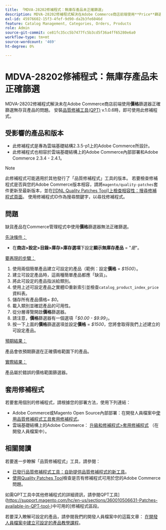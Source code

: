 ```yaml
---
title: 「MDVA-28202修補程式：無庫存產品未正確篩選」
description: MDVA-28202修補程式解決在Adobe Commerce商店前端使用**Price**篩選條件未正確篩選無存貨產品的問題。 安裝[Quality Patches Tool (QPT)](https://devdocs.magento.com/guides/v2.4/comp-mgr/patching.html#mqp) v.1.0.6後，即可使用此修補程式。
exl-id: 45976602-15f3-4fef-9d90-da2b3fe6046d
feature: Catalog Management, Categories, Orders, Products
role: Admin
source-git-commit: ce81fc35cc5b7477fc5b3cd5f36a4ff65280e6a0
workflow-type: tm+mt
source-wordcount: '469'
ht-degree: 0%

---
```


# MDVA-28202修補程式：無庫存產品未正確篩選

MDVA-28202修補程式解決未在Adobe Commerce商店前端使用&#x200B;**價格**&#x200B;篩選器正確篩選無存貨產品的問題。 安裝[品質修補工具(QPT)](https://devdocs.magento.com/guides/v2.4/comp-mgr/patching.html#mqp) v.1.0.6時，即可使用此修補程式。

## 受影響的產品和版本

* 此修補程式是專為雲端基礎結構2.3.5-p1上的Adobe Commerce所設計。
* 此修補程式也相容於雲端基礎結構上的Adobe Commerce內部部署和Adobe Commerce 2.3.4 - 2.4.1。

>[!NOTE]
>
>此修補程式可能適用於其他發行了「品質修補程式」工具的版本。 若要檢查修補程式是否與您的Adobe Commerce版本相容，請將`magento/quality-patches`套件更新至最新版本，並在[[!DNL Quality Patches Tool]上檢查相容性：搜尋修補程式頁面](https://devdocs.magento.com/quality-patches/tool.html#patch-grid)。 使用修補程式ID作為搜尋關鍵字，以尋找修補程式。

## 問題

缺貨產品在Commerce管理程式中使用&#x200B;**價格**&#x200B;篩選器無法正確篩選。

<u>先決條件：</u>

* 在&#x200B;**商店>設定>目錄>庫存>庫存選項**&#x200B;下設定&#x200B;**顯示無庫存產品** = &quot;*是*&quot;。

<u>要再現的步驟：</u>

1. 使用兩個簡單產品建立可設定的產品（範例：設定&#x200B;**價格** = *$1500*）。
1. 建立可設定產品時，這兩種簡單產品都應「缺貨」。
1. 將此可設定的產品指派給類別。
1. 使用上述可設定產品之實體ID重新索引並檢查`catalog_product_index_price`資料表。
1. 儲存所有產品價格= *$0*。
1. 載入類別並確認產品的可用性。
1. 從分層導覽開啟&#x200B;**價格**&#x200B;篩選器。
1. 請注意，**價格**&#x200B;篩選器有一個選項「*$0.00 - $9.99*」。
1. 按一下上面的&#x200B;**價格**&#x200B;篩選選項並設定&#x200B;**價格** = *$1500*，您將會取得我們上述建立的可設定產品。

<u>預期結果：</u>

產品會依預期篩選在正確價格範圍下的產品。

<u>實際結果：</u>

產品屬於錯誤的價格範圍篩選器。

## 套用修補程式

若要套用個別的修補程式，請根據您的部署方法，使用下列連結：

* Adobe Commerce或Magento Open Source內部部署：在開發人員檔案中[使用品質修補程式工具套用修補程式](https://devdocs.magento.com/guides/v2.4/comp-mgr/patching/mqp.html)。
* 雲端基礎結構上的Adobe Commerce： [升級和修補程式>套用修補程式](https://devdocs.magento.com/cloud/project/project-patch.html) （在開發人員檔案中）。

## 相關閱讀

若要進一步瞭解「品質修補程式」工具，請參閱：

* [已發行品質修補程式工具：自助提供品質修補程式的新工具](/help/announcements/adobe-commerce-announcements/magento-quality-patches-released-new-tool-to-self-serve-quality-patches.md)。
* [使用Quality Patches Tool](/help/support-tools/patches-available-in-qpt-tool/check-patch-for-magento-issue-with-magento-quality-patches.md)檢查是否有修補程式可用於您的Adobe Commerce問題。

如需QPT工具中其他修補程式的詳細資訊，請參閱QPT工具](https://support.magento.com/hc/en-us/sections/360010506631-Patches-available-in-QPT-tool-)中可用的[修補程式區段。

若要深入瞭解可設定的產品，請參閱我們的開發人員檔案中的這篇文章： [在開發人員檔案中建立可設定的產品教學課程](https://devdocs.magento.com/guides/v2.4/rest/tutorials/configurable-product/config-product-intro.html)。

